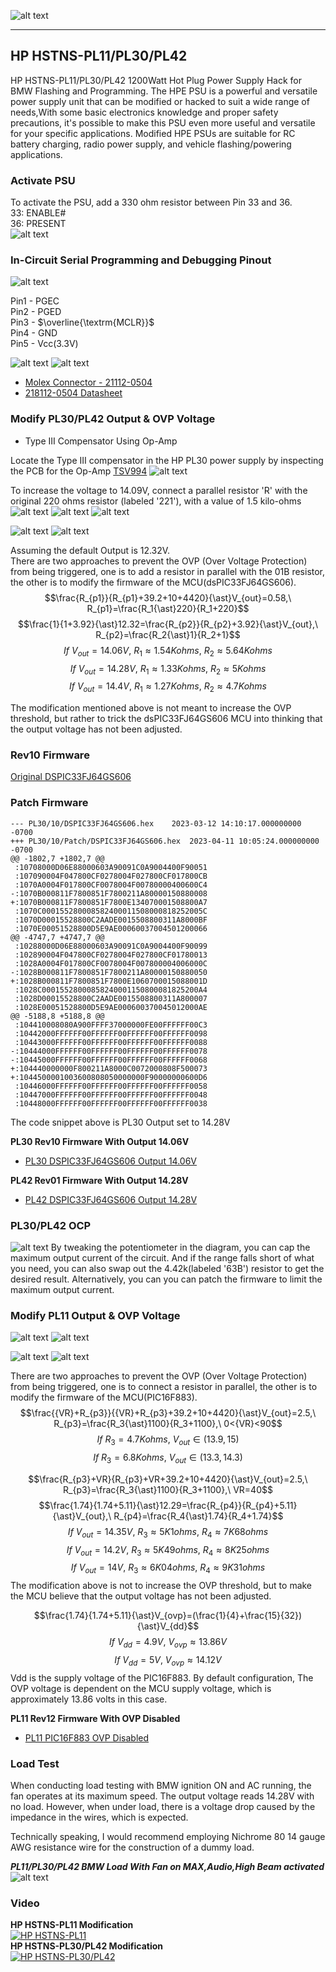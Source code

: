 
![alt text][image19]

---

## HP HSTNS-PL11/PL30/PL42

HP HSTNS-PL11/PL30/PL42 1200Watt Hot Plug Power Supply Hack for BMW Flashing and Programming.
The HPE PSU is a powerful and versatile power supply unit that can be modified or hacked to suit a wide range of needs,With some basic electronics knowledge and proper safety precautions, it's possible to make this PSU even more useful and versatile for your specific applications.
Modified HPE PSUs are suitable for RC battery charging, radio power supply, and vehicle flashing/powering applications.

[//]: # (Image References)
[image1]: ./resources/mb_front.png "MB Front"
[image2]: ./resources/sb1_front.png "SB1 Front"
[image3]: ./resources/sb1_back.png "SB1 Back"
[image4]: ./resources/pickit3.png "Pickit3"
[image5]: ./resources/connector.png "Connector"
[image6]: ./resources/cable.png "Cable"
[image7]: ./resources/debug.png "Debug"
[image8]: ./resources/vout_fb_sch.png "+12V Feedback Schematic"
[image9]: ./resources/vout_fb_pcb.png "+12V Feedback PCB"
[image10]: ./resources/OVP.png "Over Voltage Protection"
[image11]: ./resources/PL30.png "HP HSTNS-PL30"
[image12]: ./resources/VR.png "10K VR(53CAD-D28-B15L)"
[image13]: ./resources/T3_compensator.png "Type III Compensator"
[image14]: ./resources/present.png "Enable PSU"
[image15]: ./resources/tweak_output.png "Tweak Output Voltage"
[image16]: ./resources/load_test_voltage.png "Load Test Voltage"
[image17]: ./resources/load_test_current.png "Load Test Current"
[image18]: ./resources/PL11_BMW_LoadWithFanMax.png "PL11 Load Test"
[image19]: ./resources/PL42BMWLoadTest.jpg "PL42 Load Test"
[image20]: ./resources/PL11_T3_Compensator.png "PL11 T3 Compensator"
[image21]: ./resources/PL11_OVP.png "PL11 OVP"
[image22]: ./resources/PLXXBMWLoadTest.jpg "PLXX BMW Load Test"
[image23]: ./resources/PL30_OVP_HW.png "PL30 OVP HW"
[image24]: ./resources/PL11_Vout_HW.png "PL11 Output HW"
[image25]: ./resources/PL11_OVP_HW.png "PL11 OVP HW"
[image26]: ./resources/PL30_OCP_HW.png "PL30 OCP HW"

### Activate PSU
To activate the PSU, add a 330 ohm resistor between Pin 33 and 36.  
33: ENABLE#  
36: PRESENT  
![alt text][image14]


### In-Circuit Serial Programming and Debugging Pinout

![alt text][image7]

Pin1 - PGEC  
Pin2 - PGED  
Pin3 - $\overline{\textrm{MCLR}}$  
Pin4 - GND  
Pin5 - Vcc(3.3V)  

![alt text][image4]
![alt text][image5]

* [Molex Connector - 21112-0504](https://www.mouser.com/ProductDetail/538-218112-0504)
* [218112-0504 Datasheet](https://www.mouser.com/datasheet/2/276/3/2181120504_CABLE_ASSEMBLIES-2864576.pdf)


### Modify PL30/PL42 Output & OVP Voltage
* Type III Compensator Using Op-Amp  

Locate the Type III compensator in the HP PL30 power supply by inspecting the PCB for the Op-Amp [TSV994](https://www.st.com/resource/en/datasheet/tsv994.pdf)
![alt text][image13]

To increase the voltage to 14.09V, connect a parallel resistor 'R' with the original 220 ohms resistor (labeled '221'), with a value of 1.5 kilo-ohms
![alt text][image8]
![alt text][image9]
![alt text][image15]

![alt text][image10]
![alt text][image23]

Assuming the default Output is 12.32V.  
There are two approaches to prevent the OVP (Over Voltage Protection) from being triggered, one is to add a resistor in parallel with the 01B resistor, the other is to modify the firmware of the MCU(dsPIC33FJ64GS606).  
$$\frac{R_{p1}}{R_{p1}+39.2+10+4420}{\ast}V_{out}=0.58,\ R_{p1}=\frac{R_1{\ast}220}{R_1+220}$$
$$\frac{1}{1+3.92}{\ast}12.32=\frac{R_{p2}}{R_{p2}+3.92}{\ast}V_{out},\ R_{p2}=\frac{R_2{\ast}1}{R_2+1}$$
$$If \ V_{out}=14.06V,\ R_1{\approx}1.54Kohms,\ R_2{\approx}5.64Kohms$$
$$If \ V_{out}=14.28V,\ R_1{\approx}1.33Kohms,\ R_2{\approx}5Kohms$$
$$If \ V_{out}=14.4V,\ R_1{\approx}1.27Kohms,\ R_2{\approx}4.7Kohms$$

The modification mentioned above is not meant to increase the OVP threshold, but rather to trick the dsPIC33FJ64GS606 MCU into thinking that the output voltage has not been adjusted.

 
### Rev10 Firmware
[Original DSPIC33FJ64GS606](firmware/PL30/10/DSPIC33FJ64GS606.hex)

### Patch Firmware
```
--- PL30/10/DSPIC33FJ64GS606.hex	2023-03-12 14:10:17.000000000 -0700
+++ PL30/10/Patch/DSPIC33FJ64GS606.hex	2023-04-11 10:05:24.000000000 -0700
@@ -1802,7 +1802,7 @@
 :10708000D06E88000603A90091C0A9004400F90051
 :107090004F047800CF0278004F027800CF017800CB
 :1070A0004F017800CF0078004F00780000400600C4
-:1070B000811F7800851F7800211A80000150880008
+:1070B000811F7800851F7800E134070001508800A7
 :1070C000155280008582400011508000818252005C
 :1070D00015528800C2AADE0015508800311A8000BF
 :1070E00051528800D5E9AE00060037004501200066
@@ -4747,7 +4747,7 @@
 :10288000D06E88000603A90091C0A9004400F90099
 :102890004F047800CF0278004F027800CF01780013
 :1028A0004F017800CF0078004F007800004006000C
-:1028B000811F7800851F7800211A80000150880050
+:1028B000811F7800851F7800E1060700015088001D
 :1028C00015528000858240001150800081825200A4
 :1028D00015528800C2AADE0015508800311A800007
 :1028E00051528800D5E9AE000600370045012000AE
@@ -5188,8 +5188,8 @@
 :104410008080A900FFFF37000000FE00FFFFFF00C3
 :10442000FFFFFF00FFFFFF00FFFFFF00FFFFFF0098
 :10443000FFFFFF00FFFFFF00FFFFFF00FFFFFF0088
-:10444000FFFFFF00FFFFFF00FFFFFF00FFFFFF0078
-:10445000FFFFFF00FFFFFF00FFFFFF00FFFFFF0068
+:104440000000F800211A8000C0072000808F500073
+:1044500001003600808050000000F90000000600D6
 :10446000FFFFFF00FFFFFF00FFFFFF00FFFFFF0058
 :10447000FFFFFF00FFFFFF00FFFFFF00FFFFFF0048
 :10448000FFFFFF00FFFFFF00FFFFFF00FFFFFF0038
```
The code snippet above is PL30 Output set to 14.28V  

**PL30 Rev10 Firmware With Output 14.06V**  
* [PL30 DSPIC33FJ64GS606 Output 14.06V](firmware/PL30/10/Patch/DSPIC33FJ64GS606.hex)

**PL42 Rev01 Firmware With Output 14.28V**  
* [PL42 DSPIC33FJ64GS606 Output 14.28V](firmware/PL42/01/Patch/DSPIC33FJ64GS606.hex)

### PL30/PL42 OCP
![alt text][image26]
By tweaking the potentiometer in the diagram, you can cap the maximum output current of the circuit. And if the range falls short of what you need, you can also swap out the 4.42k(labeled '63B') resistor to get the desired result. Alternatively, you can you can patch the firmware to limit the maximum output current.
### Modify PL11 Output & OVP Voltage
![alt text][image20]
![alt text][image24]

![alt text][image21]
![alt text][image25]

There are two approaches to prevent the OVP (Over Voltage Protection) from being triggered, one is to connect a resistor in parallel, the other is to modify the firmware of the MCU(PIC16F883).  
$$\frac{{VR}+R_{p3}}{{VR}+R_{p3}+39.2+10+4420}{\ast}V_{out}=2.5,\ R_{p3}=\frac{R_3{\ast}1100}{R_3+1100},\ 0<{VR}<90$$
$$If \ R_3=4.7Kohms,\ V_{out} \in (13.9,15)$$
$$If \ R_3=6.8Kohms,\ V_{out} \in (13.3,14.3)$$

$$\frac{R_{p3}+VR}{R_{p3}+VR+39.2+10+4420}{\ast}V_{out}=2.5,\ R_{p3}=\frac{R_3{\ast}1100}{R_3+1100},\ VR=40$$
$$\frac{1.74}{1.74+5.11}{\ast}12.29=\frac{R_{p4}}{R_{p4}+5.11}{\ast}V_{out},\ R_{p4}=\frac{R_4{\ast}1.74}{R_4+1.74}$$
$$If \ V_{out}=14.35V,\ R_3{\approx}5K1ohms,\ R_4{\approx}7K68ohms$$
$$If \ V_{out}=14.2V,\ R_3{\approx}5K49ohms,\ R_4{\approx}8K25ohms$$
$$If \ V_{out}=14V,\ R_3{\approx}6K04ohms,\ R_4{\approx}9K31ohms$$
The modification above is not to increase the OVP threshold, but to make the MCU believe that the output voltage has not been adjusted.

$$\frac{1.74}{1.74+5.11}{\ast}V_{ovp}=(\frac{1}{4}+\frac{15}{32}){\ast}V_{dd}$$
$$If \ V_{dd}=4.9V,\ V_{ovp}{\approx}13.86V$$
$$If \ V_{dd}=5V,\ V_{ovp}{\approx}14.12V$$
Vdd is the supply voltage of the PIC16F883. By default configuration, The OVP voltage is dependent on the MCU supply voltage, which is approximately 13.86 volts in this case.

**PL11 Rev12 Firmware With OVP Disabled**  
* [PL11 PIC16F883 OVP Disabled](firmware/PL11/12/Patch/PIC16F883.hex)

### Load Test
When conducting load testing with BMW ignition ON and AC running, the fan operates at its maximum speed. The output voltage reads 14.28V with no load. However, when under load, there is a voltage drop caused by the impedance in the wires, which is expected.

Technically speaking, I would recommend employing Nichrome 80 14 gauge AWG resistance wire for the construction of a dummy load.

***PL11/PL30/PL42 BMW Load With Fan on MAX,Audio,High Beam activated***
![alt text][image22]

### Video
**HP HSTNS-PL11 Modification**  
[![HP HSTNS-PL11](https://img.youtube.com/vi/_pB6r_7EpHQ/0.jpg)](https://youtu.be/_pB6r_7EpHQ "HP HSTNS-PL11")  
**HP HSTNS-PL30/PL42 Modification**  
[![HP HSTNS-PL30/PL42](https://img.youtube.com/vi/eh7FzcV9E4g/0.jpg)](https://youtu.be/eh7FzcV9E4g "HP HSTNS-PL30/PL42")

